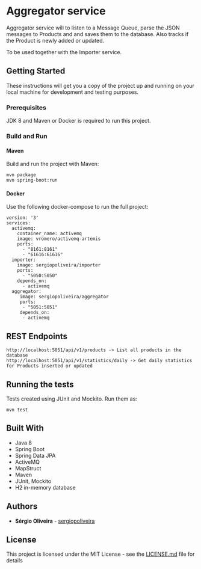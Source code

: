 # Aggregator service

Aggregator service will to listen to a Message Queue, parse the JSON messages to Products and and saves them to the database. Also tracks if the Product is newly added or updated.

To be used together with the Importer service.

## Getting Started

These instructions will get you a copy of the project up and running on your local machine for development and testing purposes. 

### Prerequisites

JDK 8 and Maven or Docker is required to run this project.

### Build and Run

#### Maven

Build and run the project with Maven:

```
mvn package
mvn spring-boot:run
```

#### Docker

Use the following docker-compose to run the full project:

``` 
version: '3'
services:
  activemq:
    container_name: activemq
    image: vromero/activemq-artemis
    ports:
      - "8161:8161"
      - "61616:61616"
  importer:
    image: sergiopoliveira/importer
    ports:
      - "5050:5050"
    depends_on:
      - activemq
  aggregator:
     image: sergiopoliveira/aggregator
     ports:
      - "5051:5051"
     depends_on:
      - activemq
```

## REST Endpoints

```
http://localhost:5051/api/v1/products -> List all products in the database
http://localhost:5051/api/v1/statistics/daily -> Get daily statistics for Products inserted or updated
```

## Running the tests

Tests created using JUnit and Mockito. Run them as:

```
mvn test
```

## Built With

*   Java 8
*   Spring Boot
*   Spring Data JPA
*   ActiveMQ
*   MapStruct
*   Maven
*   JUnit, Mockito
*   H2 in-memory database

## Authors

*   **Sérgio Oliveira** - [sergiopoliveira](https://github.com/sergiopoliveira)

## License

This project is licensed under the MIT License - see the [LICENSE.md](LICENSE.md) file for details

